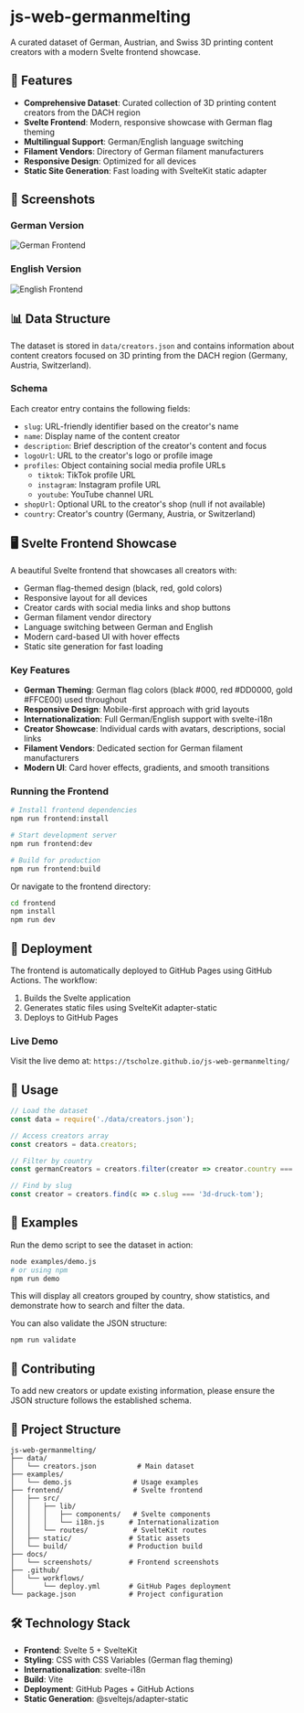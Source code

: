# js-web-germanmelting

A curated dataset of German, Austrian, and Swiss 3D printing content creators with a modern Svelte frontend showcase.

## 🎯 Features

- **Comprehensive Dataset**: Curated collection of 3D printing content creators from the DACH region
- **Svelte Frontend**: Modern, responsive showcase with German flag theming
- **Multilingual Support**: German/English language switching
- **Filament Vendors**: Directory of German filament manufacturers
- **Responsive Design**: Optimized for all devices
- **Static Site Generation**: Fast loading with SvelteKit static adapter

## 📸 Screenshots

### German Version
![German Frontend](docs/screenshots/frontend-german.png)

### English Version  
![English Frontend](docs/screenshots/frontend-english.png)

## 📊 Data Structure

The dataset is stored in `data/creators.json` and contains information about content creators focused on 3D printing from the DACH region (Germany, Austria, Switzerland).

### Schema

Each creator entry contains the following fields:

- `slug`: URL-friendly identifier based on the creator's name
- `name`: Display name of the content creator
- `description`: Brief description of the creator's content and focus
- `logoUrl`: URL to the creator's logo or profile image
- `profiles`: Object containing social media profile URLs
  - `tiktok`: TikTok profile URL
  - `instagram`: Instagram profile URL  
  - `youtube`: YouTube channel URL
- `shopUrl`: Optional URL to the creator's shop (null if not available)
- `country`: Creator's country (Germany, Austria, or Switzerland)

## 🖥️ Svelte Frontend Showcase

A beautiful Svelte frontend that showcases all creators with:

- German flag-themed design (black, red, gold colors)
- Responsive layout for all devices
- Creator cards with social media links and shop buttons
- German filament vendor directory
- Language switching between German and English
- Modern card-based UI with hover effects
- Static site generation for fast loading

### Key Features

- **German Theming**: German flag colors (black #000, red #DD0000, gold #FFCE00) used throughout
- **Responsive Design**: Mobile-first approach with grid layouts
- **Internationalization**: Full German/English support with svelte-i18n
- **Creator Showcase**: Individual cards with avatars, descriptions, social links
- **Filament Vendors**: Dedicated section for German filament manufacturers
- **Modern UI**: Card hover effects, gradients, and smooth transitions

### Running the Frontend

```bash
# Install frontend dependencies
npm run frontend:install

# Start development server
npm run frontend:dev

# Build for production
npm run frontend:build
```

Or navigate to the frontend directory:

```bash
cd frontend
npm install
npm run dev
```

## 🚀 Deployment

The frontend is automatically deployed to GitHub Pages using GitHub Actions. The workflow:

1. Builds the Svelte application
2. Generates static files using SvelteKit adapter-static
3. Deploys to GitHub Pages

### Live Demo

Visit the live demo at: `https://tscholze.github.io/js-web-germanmelting/`

## 📖 Usage

```javascript
// Load the dataset
const data = require('./data/creators.json');

// Access creators array
const creators = data.creators;

// Filter by country
const germanCreators = creators.filter(creator => creator.country === 'Germany');

// Find by slug
const creator = creators.find(c => c.slug === '3d-druck-tom');
```

## 🚀 Examples

Run the demo script to see the dataset in action:

```bash
node examples/demo.js
# or using npm
npm run demo
```

This will display all creators grouped by country, show statistics, and demonstrate how to search and filter the data.

You can also validate the JSON structure:

```bash
npm run validate
```

## 🤝 Contributing

To add new creators or update existing information, please ensure the JSON structure follows the established schema.

## 📁 Project Structure

```
js-web-germanmelting/
├── data/
│   └── creators.json          # Main dataset
├── examples/
│   └── demo.js               # Usage examples
├── frontend/                 # Svelte frontend
│   ├── src/
│   │   ├── lib/
│   │   │   ├── components/   # Svelte components
│   │   │   └── i18n.js      # Internationalization
│   │   └── routes/           # SvelteKit routes
│   ├── static/              # Static assets
│   └── build/               # Production build
├── docs/
│   └── screenshots/         # Frontend screenshots
├── .github/
│   └── workflows/
│       └── deploy.yml       # GitHub Pages deployment
└── package.json             # Project configuration
```

## 🛠️ Technology Stack

- **Frontend**: Svelte 5 + SvelteKit
- **Styling**: CSS with CSS Variables (German flag theming)
- **Internationalization**: svelte-i18n
- **Build**: Vite
- **Deployment**: GitHub Pages + GitHub Actions
- **Static Generation**: @sveltejs/adapter-static